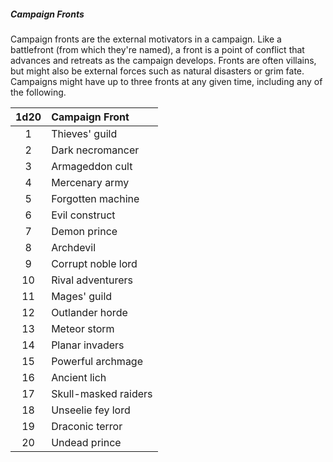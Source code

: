 ##### Campaign Fronts

Campaign fronts are the external motivators in a campaign.
Like a battlefront (from which they're named), a front is a point of conflict that advances and retreats as the campaign develops.
Fronts are often villains, but might also be external forces such as natural disasters or grim fate.
Campaigns might have up to three fronts at any given time, including any of the following.

| 1d20 | Campaign Front       |
|:----:|:---------------------|
|   1  | Thieves' guild       |
|   2  | Dark necromancer     |
|   3  | Armageddon cult      |
|   4  | Mercenary army       |
|   5  | Forgotten machine    |
|   6  | Evil construct       |
|   7  | Demon prince         |
|   8  | Archdevil            |
|   9  | Corrupt noble lord   |
|  10  | Rival adventurers    |
|  11  | Mages' guild         |
|  12  | Outlander horde      |
|  13  | Meteor storm         |
|  14  | Planar invaders      |
|  15  | Powerful archmage    |
|  16  | Ancient lich         |
|  17  | Skull-masked raiders |
|  18  | Unseelie fey lord    |
|  19  | Draconic terror      |
|  20  | Undead prince        |
